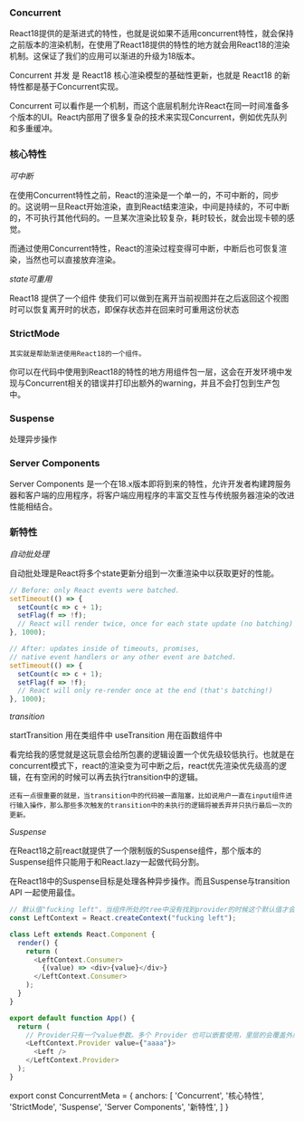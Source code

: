 
### Concurrent

React18提供的是渐进式的特性，也就是说如果不适用concurrent特性，就会保持之前版本的渲染机制，在使用了React18提供的特性的地方就会用React18的渲染机制。这保证了我们的应用可以渐进的升级为18版本。

Concurrent 并发 是 React18 核心渲染模型的基础性更新，也就是 React18 的新特性都是基于Concurrent实现。

Concurrent 可以看作是一个机制，而这个底层机制允许React在同一时间准备多个版本的UI。React内部用了很多复杂的技术来实现Concurrent，例如优先队列和多重缓冲。

### 核心特性

_可中断_

在使用Concurrent特性之前，React的渲染是一个单一的，不可中断的，同步的。这说明一旦React开始渲染，直到React结束渲染，中间是持续的，不可中断的，不可执行其他代码的。一旦某次渲染比较复杂，耗时较长，就会出现卡顿的感觉。

而通过使用Concurrent特性，React的渲染过程变得可中断，中断后也可恢复渲染，当然也可以直接放弃渲染。

_state可重用_

React18 提供了一个组件<OffScreen> 使我们可以做到在离开当前视图并在之后返回这个视图时可以恢复离开时的状态，即保存状态并在回来时可重用这份状态

### StrictMode

`其实就是帮助渐进使用React18的一个组件。`

你可以在代码中使用到React18的特性的地方用<StrictMode>组件包一层，这会在开发环境中发现与Concurrent相关的错误并打印出额外的warning，并且不会打包到生产包中。

### Suspense

处理异步操作

### Server Components

Server Components 是一个在18.x版本即将到来的特性，允许开发者构建跨服务器和客户端的应用程序，将客户端应用程序的丰富交互性与传统服务器渲染的改进性能相结合。

### 新特性

_自动批处理_

自动批处理是React将多个state更新分组到一次重渲染中以获取更好的性能。

``` js
// Before: only React events were batched.
setTimeout(() => {
  setCount(c => c + 1);
  setFlag(f => !f);
  // React will render twice, once for each state update (no batching)
}, 1000);

// After: updates inside of timeouts, promises,
// native event handlers or any other event are batched.
setTimeout(() => {
  setCount(c => c + 1);
  setFlag(f => !f);
  // React will only re-render once at the end (that's batching!)
}, 1000);
```

_transition_

startTransition 用在类组件中
useTransition   用在函数组件中

看完给我的感觉就是这玩意会给所包裹的逻辑设置一个优先级较低执行。也就是在concurrent模式下，react的渲染变为可中断之后，react优先渲染优先级高的逻辑，在有空闲的时候可以再去执行transition中的逻辑。

`还有一点很重要的就是，当transition中的代码被一直阻塞，比如说用户一直在input组件进行输入操作，那么那些多次触发的transition中的未执行的逻辑将被丢弃并只执行最后一次的更新。`

_Suspense_

在React18之前react就提供了一个限制版的Suspense组件，那个版本的Suspense组件只能用于和React.lazy一起做代码分割。

在React18中的Suspense目标是处理各种异步操作。而且Suspense与transition API 一起使用最佳。



``` js
// 默认值"fucking left"，当组件所处的tree中没有找到provider的时候这个默认值才会生效
const LeftContext = React.createContext("fucking left");

class Left extends React.Component {
  render() {
    return (
      <LeftContext.Consumer>
        {(value) => <div>{value}</div>}
      </LeftContext.Consumer>
    );
  }
}

export default function App() {
  return (
    // Provider只有一个value参数。多个 Provider 也可以嵌套使用，里层的会覆盖外层的数据。
    <LeftContext.Provider value={"aaaa"}>
      <Left />
    </LeftContext.Provider>
  );
}
```

export const ConcurrentMeta = {
  anchors: [
    'Concurrent',
'核心特性',
'StrictMode',
'Suspense',
    'Server Components',
    '新特性',
  ]
}